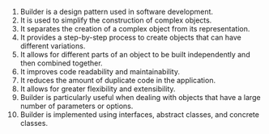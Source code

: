 

1. Builder is a design pattern used in software development.
2. It is used to simplify the construction of complex objects.
3. It separates the creation of a complex object from its representation.
4. It provides a step-by-step process to create objects that can have different variations.
5. It allows for different parts of an object to be built independently and then combined together.
6. It improves code readability and maintainability.
7. It reduces the amount of duplicate code in the application.
8. It allows for greater flexibility and extensibility.
9. Builder is particularly useful when dealing with objects that have a large number of parameters or options.
10. Builder is implemented using interfaces, abstract classes, and concrete classes.